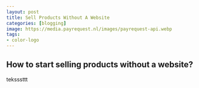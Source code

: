 ```yaml
---
layout: post
title: Sell Products Without A Website
categories: [blogging]
image: https://media.payrequest.nl/images/payrequest-api.webp
tags:
- color-logo
---
```


<h2>  How to start selling products without a website? </h2>

<p>

teksssttt

</p>


